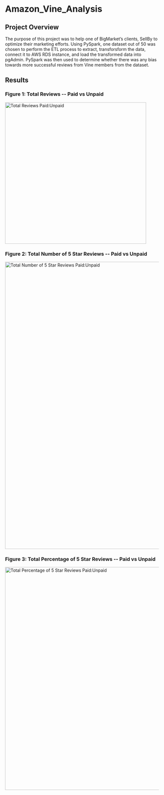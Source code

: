 # Amazon_Vine_Analysis

## Project Overview
The purpose of this project was to help one of BigMarket’s clients, SellBy to optimize their marketing efforts. Using PySpark, one dataset out of 50 was chosen to perform the ETL process to extract, transforsform the data, connect it to AWS RDS instance, and load the transformed data into pgAdmin. PySpark was then used to determine whether there was any bias towards more successful reviews from Vine members from the dataset.

## Results

### Figure 1: Total Reviews -- Paid vs Unpaid
<img width="462" alt="Total Reviews Paid:Unpaid" src="https://user-images.githubusercontent.com/110318652/212209414-7a273a5f-3a2e-44ca-b6a5-8d296f3eba5f.png">

### Figure 2: Total Number of 5 Star Reviews -- Paid vs Unpaid
<img width="938" alt="Total Number of 5 Star Reviews Paid:Unpaid" src="https://user-images.githubusercontent.com/110318652/212209413-93787fc2-c01a-4718-baa5-010b40e30991.png">


### Figure 3: Total Percentage of 5 Star Reviews -- Paid vs Unpaid
<img width="728" alt="Total Percentage of 5 Star Reviews Paid:Unpaid" src="https://user-images.githubusercontent.com/110318652/212209411-358661e7-8a83-47a9-97c4-8b74722ce33b.png">
